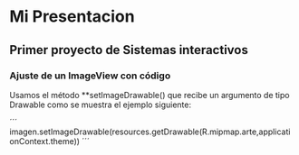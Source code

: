 # Mi Presentacion
## Primer proyecto de Sistemas interactivos

### Ajuste de un **ImageView** con código

Usamos el método **setImageDrawable() que recibe un argumento de tipo Drawable como se muestra el ejemplo siguiente:

´´´
imagen.setImageDrawable(resources.getDrawable(R.mipmap.arte,applicationContext.theme))
´´´
